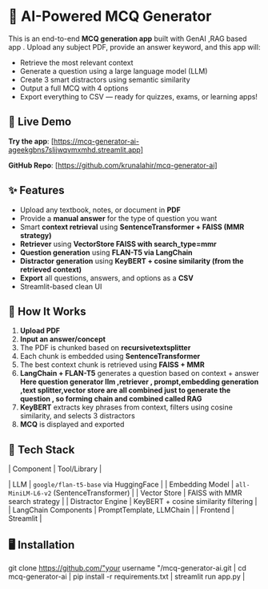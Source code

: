 # 📘 AI-Powered MCQ Generator

This is an end-to-end **MCQ generation app** built with  GenAI ,RAG based app  . Upload any subject PDF, provide an answer keyword, and this app will:

- Retrieve the most relevant context
- Generate a question using a large language model (LLM)
- Create 3 smart distractors using semantic similarity
- Output a full MCQ with 4 options
- Export everything to CSV — ready for quizzes, exams, or learning apps!



## 🚀 Live Demo

**Try the app**: [https://mcq-generator-ai-ageekgbns7slijwqvmxmhd.streamlit.app]

**GitHub Repo**: [https://github.com/krunalahir/mcq-generator-ai]



## ✨ Features

-  Upload any textbook, notes, or document in **PDF**
-  Provide a **manual answer** for the type of question you want
-  Smart **context retrieval** using **SentenceTransformer + FAISS (MMR strategy)**
-  **Retriever** using **VectorStore FAISS with search_type=mmr**
-  **Question generation** using **FLAN-T5 via LangChain**
-  **Distractor generation** using **KeyBERT + cosine similarity (from the retrieved context)**
-  **Export** all questions, answers, and options as a **CSV**
-  Streamlit-based clean UI


## 🧠 How It Works

1. **Upload PDF**
2. **Input an answer/concept** 
3. The PDF is chunked based on **recursivetextsplitter**
4. Each chunk is embedded using **SentenceTransformer**
5. The best context chunk is retrieved using **FAISS + MMR**
6. **LangChain + FLAN-T5** generates a question based on context + answer
      **Here question generator llm ,retriever , prompt,embedding generation ,text splitter,vector store are all combined just to generate the question , so forming chain and combined called RAG**
7. **KeyBERT** extracts key phrases from context, filters using cosine similarity, and selects 3 distractors
8. **MCQ** is displayed and exported


## 🔧 Tech Stack

| Component             | Tool/Library                              |

| LLM                   |  `google/flan-t5-base` via HuggingFace    |
| Embedding Model       |  `all-MiniLM-L6-v2` (SentenceTransformer) |
| Vector Store          |  FAISS with MMR search strategy           |
| Distractor Engine     |  KeyBERT + cosine similarity filtering    |
| LangChain Components  |  PromptTemplate, LLMChain                 |
| Frontend              |  Streamlit                                |



## 🖥️ Installation


git clone https://github.com/"your username "/mcq-generator-ai.git  |
cd mcq-generator-ai  |
pip install -r requirements.txt  |
streamlit run app.py  |
